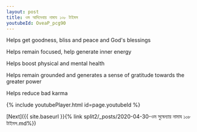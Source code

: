 ```yaml
---
layout: post
title: ওম আদিদেবায় নামায ১০৮ টাইমস
youtubeId: OveaP_pcg90
---
```

 
 
Helps get goodness, bliss and peace and God's blessings
 
Helps remain focused, help generate inner energy 
 
Helps boost physical and mental health 
 
Helps remain grounded and generates a sense of gratitude towards the greater power 
 
Helps reduce bad karma
 
 
 
 


{% include youtubePlayer.html id=page.youtubeId %}
 
[Next]({{ site.baseurl }}{% link  split2/_posts/2020-04-30-ওম সুষেন্যায় নামায ১০৮ টাইমস.md%})
 
